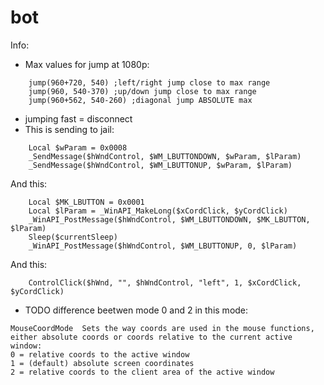 # bot
Info:
- Max values for jump at 1080p:
```
	jump(960+720, 540) ;left/right jump close to max range
	jump(960, 540-370) ;up/down jump close to max range
	jump(960+562, 540-260) ;diagonal jump ABSOLUTE max
```

- jumping fast = disconnect
- This is sending to jail:
```
	Local $wParam = 0x0008
	_SendMessage($hWndControl, $WM_LBUTTONDOWN, $wParam, $lParam)
	_SendMessage($hWndControl, $WM_LBUTTONUP, $wParam, $lParam)
```
And this:
```
	Local $MK_LBUTTON = 0x0001
	Local $lParam = _WinAPI_MakeLong($xCordClick, $yCordClick)
	_WinAPI_PostMessage($hWndControl, $WM_LBUTTONDOWN, $MK_LBUTTON, $lParam)
	Sleep($currentSleep)
	_WinAPI_PostMessage($hWndControl, $WM_LBUTTONUP, 0, $lParam)
```
And this:
```
	ControlClick($hWnd, "", $hWndControl, "left", 1, $xCordClick, $yCordClick)
```


- TODO difference beetwen mode 0 and 2 in this mode:
```
MouseCoordMode 	Sets the way coords are used in the mouse functions, either absolute coords or coords relative to the current active window:
0 = relative coords to the active window
1 = (default) absolute screen coordinates
2 = relative coords to the client area of the active window
```